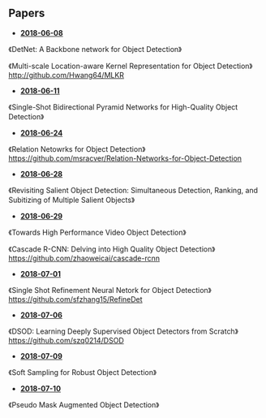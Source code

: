 ## Papers

* **[2018-06-08](./2018-06-08.md)**  

《DetNet: A Backbone network for Object Detection》  

《Multi-scale Location-aware Kernel Representation for Object Detection》  
http://github.com/Hwang64/MLKR  

* **[2018-06-11](./2018-06-11.md)**  

《Single-Shot Bidirectional Pyramid Networks for High-Quality Object Detection》  

* **[2018-06-24](./2018-06-24.md)**  

《Relation Netowrks for Object Detection》  
https://github.com/msracver/Relation-Networks-for-Object-Detection  

* **[2018-06-28](./2018-06-28.md)**  

《Revisiting Salient Object Detection: Simultaneous Detection, Ranking, and Subitizing of Multiple Salient Objects》  

* **[2018-06-29](./2018-06-29.md)**  

《Towards High Performance Video Object Detection》  

《Cascade R-CNN: Delving into High Quality Object Detection》  
https://github.com/zhaoweicai/cascade-rcnn  

* **[2018-07-01](./2018-07-01.md)**  

《Single Shot Refinement Neural Netork for Object Detection》  
https://github.com/sfzhang15/RefineDet  

* **[2018-07-06](./2018-07-06.md)**  

《DSOD: Learning Deeply Supervised Object Detectors from Scratch》  
https://github.com/szq0214/DSOD  

* **[2018-07-09](./2018-07-09.md)**  

《Soft Sampling for Robust Object Detection》  

* **[2018-07-10](./2018-07-10.md)**  

《Pseudo Mask Augmented Object Detection》  
